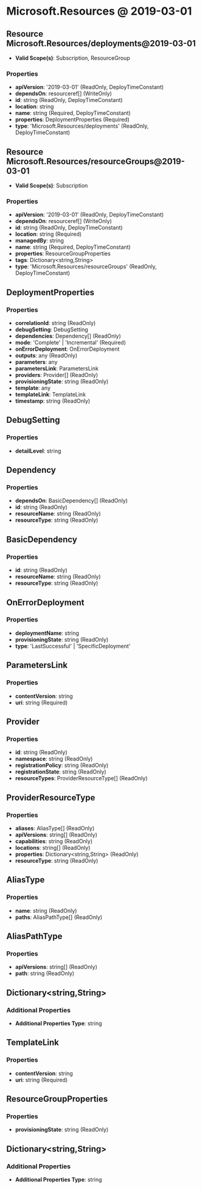 # Microsoft.Resources @ 2019-03-01

## Resource Microsoft.Resources/deployments@2019-03-01
* **Valid Scope(s)**: Subscription, ResourceGroup
### Properties
* **apiVersion**: '2019-03-01' (ReadOnly, DeployTimeConstant)
* **dependsOn**: resourceref[] (WriteOnly)
* **id**: string (ReadOnly, DeployTimeConstant)
* **location**: string
* **name**: string (Required, DeployTimeConstant)
* **properties**: DeploymentProperties (Required)
* **type**: 'Microsoft.Resources/deployments' (ReadOnly, DeployTimeConstant)

## Resource Microsoft.Resources/resourceGroups@2019-03-01
* **Valid Scope(s)**: Subscription
### Properties
* **apiVersion**: '2019-03-01' (ReadOnly, DeployTimeConstant)
* **dependsOn**: resourceref[] (WriteOnly)
* **id**: string (ReadOnly, DeployTimeConstant)
* **location**: string (Required)
* **managedBy**: string
* **name**: string (Required, DeployTimeConstant)
* **properties**: ResourceGroupProperties
* **tags**: Dictionary<string,String>
* **type**: 'Microsoft.Resources/resourceGroups' (ReadOnly, DeployTimeConstant)

## DeploymentProperties
### Properties
* **correlationId**: string (ReadOnly)
* **debugSetting**: DebugSetting
* **dependencies**: Dependency[] (ReadOnly)
* **mode**: 'Complete' | 'Incremental' (Required)
* **onErrorDeployment**: OnErrorDeployment
* **outputs**: any (ReadOnly)
* **parameters**: any
* **parametersLink**: ParametersLink
* **providers**: Provider[] (ReadOnly)
* **provisioningState**: string (ReadOnly)
* **template**: any
* **templateLink**: TemplateLink
* **timestamp**: string (ReadOnly)

## DebugSetting
### Properties
* **detailLevel**: string

## Dependency
### Properties
* **dependsOn**: BasicDependency[] (ReadOnly)
* **id**: string (ReadOnly)
* **resourceName**: string (ReadOnly)
* **resourceType**: string (ReadOnly)

## BasicDependency
### Properties
* **id**: string (ReadOnly)
* **resourceName**: string (ReadOnly)
* **resourceType**: string (ReadOnly)

## OnErrorDeployment
### Properties
* **deploymentName**: string
* **provisioningState**: string (ReadOnly)
* **type**: 'LastSuccessful' | 'SpecificDeployment'

## ParametersLink
### Properties
* **contentVersion**: string
* **uri**: string (Required)

## Provider
### Properties
* **id**: string (ReadOnly)
* **namespace**: string (ReadOnly)
* **registrationPolicy**: string (ReadOnly)
* **registrationState**: string (ReadOnly)
* **resourceTypes**: ProviderResourceType[] (ReadOnly)

## ProviderResourceType
### Properties
* **aliases**: AliasType[] (ReadOnly)
* **apiVersions**: string[] (ReadOnly)
* **capabilities**: string (ReadOnly)
* **locations**: string[] (ReadOnly)
* **properties**: Dictionary<string,String> (ReadOnly)
* **resourceType**: string (ReadOnly)

## AliasType
### Properties
* **name**: string (ReadOnly)
* **paths**: AliasPathType[] (ReadOnly)

## AliasPathType
### Properties
* **apiVersions**: string[] (ReadOnly)
* **path**: string (ReadOnly)

## Dictionary<string,String>
### Additional Properties
* **Additional Properties Type**: string

## TemplateLink
### Properties
* **contentVersion**: string
* **uri**: string (Required)

## ResourceGroupProperties
### Properties
* **provisioningState**: string (ReadOnly)

## Dictionary<string,String>
### Additional Properties
* **Additional Properties Type**: string

